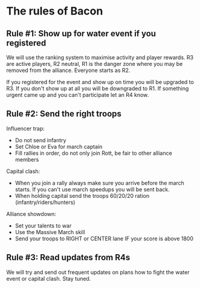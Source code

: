 # The rules of Bacon

## Rule #1: Show up for water event if you registered
We will use the ranking system to maximise activity and player rewards. R3 are active players, R2 neutral, R1 is the danger zone where you may be removed from the alliance. Everyone starts as R2.

If you registered for the event and show up on time you will be upgraded to R3. If you don't show up at all you will be downgraded to R1. If something urgent came up and you can't participate let an R4 know.

## Rule #2: Send the right troops
Influencer trap:
- Do not send infantry
- Set Chloe or Eva for march captain
- Fill rallies in order, do not only join Rott, be fair to other alliance members

Capital clash:
- When you join a rally always make sure you arrive before the march starts. If you can't use march speedups you will be sent back.
- When holding capital send the troops 60/20/20 ration (infantry/riders/hunters)

Alliance showdown:
- Set your talents to war
- Use the Massive March skill
- Send your troops to RIGHT or CENTER lane IF your score is above 1800

## Rule #3: Read updates from R4s
We will try and send out frequent updates on plans how to fight the water event or capital clash.
Stay tuned.
